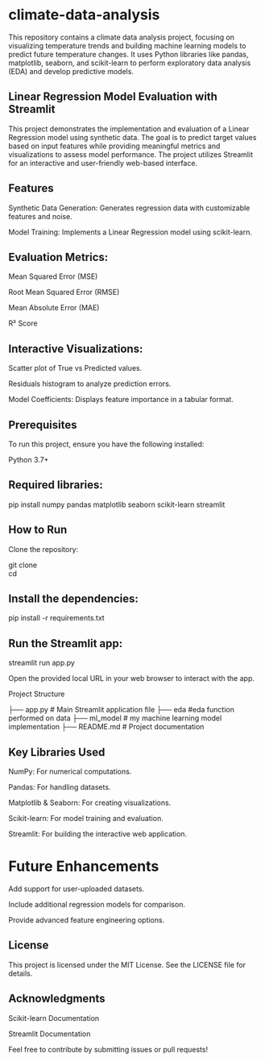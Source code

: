 # climate-data-analysis
This repository contains a climate data analysis project, focusing on visualizing temperature trends and building machine learning models to predict future temperature changes. It uses Python libraries like pandas, matplotlib, seaborn, and scikit-learn to perform exploratory data analysis (EDA) and develop predictive models.

## Linear Regression Model Evaluation with Streamlit

This project demonstrates the implementation and evaluation of a Linear Regression model using synthetic data. The goal is to predict target values based on input features while providing meaningful metrics and visualizations to assess model performance. The project utilizes Streamlit for an interactive and user-friendly web-based interface.

## Features

Synthetic Data Generation: Generates regression data with customizable features and noise.  

Model Training: Implements a Linear Regression model using scikit-learn.  

## Evaluation Metrics:

Mean Squared Error (MSE)  

Root Mean Squared Error (RMSE)  

Mean Absolute Error (MAE)  

R² Score  

## Interactive Visualizations:

Scatter plot of True vs Predicted values.  

Residuals histogram to analyze prediction errors.  

Model Coefficients: Displays feature importance in a tabular format.  

## Prerequisites

To run this project, ensure you have the following installed:  

Python 3.7+  

## Required libraries:

pip install numpy pandas matplotlib seaborn scikit-learn streamlit  

## How to Run

Clone the repository:  

git clone <repository-url>  
cd <repository-folder>  

## Install the dependencies:

pip install -r requirements.txt  

## Run the Streamlit app:

streamlit run app.py  

Open the provided local URL in your web browser to interact with the app.   

Project Structure

├── app.py                # Main Streamlit application file
├── eda             #eda function performed on data 
├── ml_model               # my machine learning model implementation
├── README.md             # Project documentation



## Key Libraries Used

NumPy: For numerical computations.  

Pandas: For handling datasets.  

Matplotlib & Seaborn: For creating visualizations.  

Scikit-learn: For model training and evaluation.  

Streamlit: For building the interactive web application.  

# Future Enhancements

Add support for user-uploaded datasets.   

Include additional regression models for comparison.  

Provide advanced feature engineering options.  

## License

This project is licensed under the MIT License. See the LICENSE file for details.  

## Acknowledgments

Scikit-learn Documentation  

Streamlit Documentation  

Feel free to contribute by submitting issues or pull requests!
